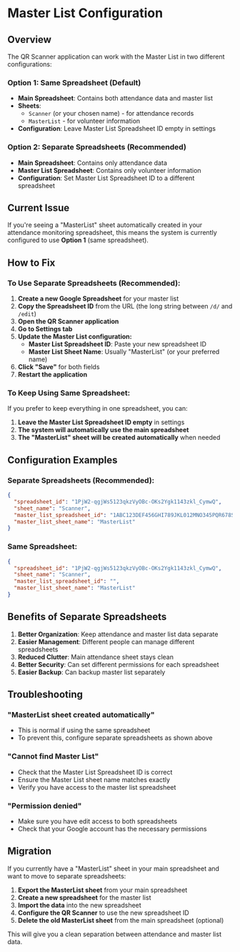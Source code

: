 # Master List Configuration

## Overview

The QR Scanner application can work with the Master List in two different configurations:

### **Option 1: Same Spreadsheet (Default)**

- **Main Spreadsheet**: Contains both attendance data and master list
- **Sheets**:
  - `Scanner` (or your chosen name) - for attendance records
  - `MasterList` - for volunteer information
- **Configuration**: Leave Master List Spreadsheet ID empty in settings

### **Option 2: Separate Spreadsheets (Recommended)**

- **Main Spreadsheet**: Contains only attendance data
- **Master List Spreadsheet**: Contains only volunteer information
- **Configuration**: Set Master List Spreadsheet ID to a different spreadsheet

## Current Issue

If you're seeing a "MasterList" sheet automatically created in your attendance monitoring spreadsheet, this means the system is currently configured to use **Option 1** (same spreadsheet).

## How to Fix

### **To Use Separate Spreadsheets (Recommended):**

1. **Create a new Google Spreadsheet** for your master list
2. **Copy the Spreadsheet ID** from the URL (the long string between `/d/` and `/edit`)
3. **Open the QR Scanner application**
4. **Go to Settings tab**
5. **Update the Master List configuration:**
   - **Master List Spreadsheet ID**: Paste your new spreadsheet ID
   - **Master List Sheet Name**: Usually "MasterList" (or your preferred name)
6. **Click "Save"** for both fields
7. **Restart the application**

### **To Keep Using Same Spreadsheet:**

If you prefer to keep everything in one spreadsheet, you can:

1. **Leave the Master List Spreadsheet ID empty** in settings
2. **The system will automatically use the main spreadsheet**
3. **The "MasterList" sheet will be created automatically** when needed

## Configuration Examples

### **Separate Spreadsheets (Recommended):**

```json
{
  "spreadsheet_id": "1PjW2-qgjWs5123qkzVyOBc-OKs2Ygk1143zkl_CymwQ",
  "sheet_name": "Scanner",
  "master_list_spreadsheet_id": "1ABC123DEF456GHI789JKL012MNO345PQR678STU901VWX234YZA567BCD890",
  "master_list_sheet_name": "MasterList"
}
```

### **Same Spreadsheet:**

```json
{
  "spreadsheet_id": "1PjW2-qgjWs5123qkzVyOBc-OKs2Ygk1143zkl_CymwQ",
  "sheet_name": "Scanner",
  "master_list_spreadsheet_id": "",
  "master_list_sheet_name": "MasterList"
}
```

## Benefits of Separate Spreadsheets

1. **Better Organization**: Keep attendance and master list data separate
2. **Easier Management**: Different people can manage different spreadsheets
3. **Reduced Clutter**: Main attendance sheet stays clean
4. **Better Security**: Can set different permissions for each spreadsheet
5. **Easier Backup**: Can backup master list separately

## Troubleshooting

### **"MasterList sheet created automatically"**

- This is normal if using the same spreadsheet
- To prevent this, configure separate spreadsheets as shown above

### **"Cannot find Master List"**

- Check that the Master List Spreadsheet ID is correct
- Ensure the Master List sheet name matches exactly
- Verify you have access to the master list spreadsheet

### **"Permission denied"**

- Make sure you have edit access to both spreadsheets
- Check that your Google account has the necessary permissions

## Migration

If you currently have a "MasterList" sheet in your main spreadsheet and want to move to separate spreadsheets:

1. **Export the MasterList sheet** from your main spreadsheet
2. **Create a new spreadsheet** for the master list
3. **Import the data** into the new spreadsheet
4. **Configure the QR Scanner** to use the new spreadsheet ID
5. **Delete the old MasterList sheet** from the main spreadsheet (optional)

This will give you a clean separation between attendance and master list data.
